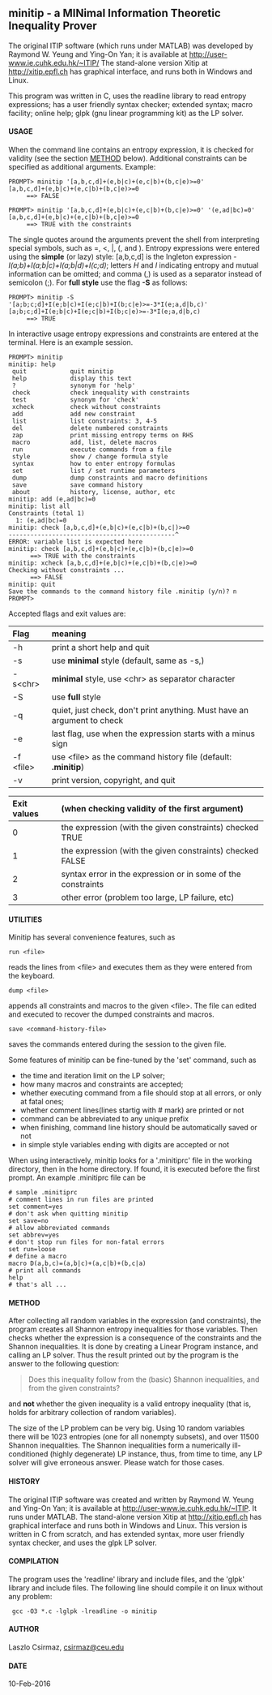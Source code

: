 ## minitip - a MINimal Information Theoretic Inequality Prover

The original ITIP software (which runs under MATLAB) was developed by
Raymond W. Yeung and Ying-On Yan; it is available at
http://user-www.ie.cuhk.edu.hk/~ITIP/
The stand-alone version Xitip at http://xitip.epfl.ch has graphical
interface, and runs both in Windows and Linux.

This program was written in C, uses the readline library to read entropy
expressions; has a user friendly syntax checker; extended syntax; macro
facility; online help; glpk (gnu linear programming kit) as the LP solver.

#### USAGE

When the command line contains an entropy expression, it is checked for
validity (see the section [METHOD](#method) below). Additional constraints
can be specified as additional arguments. Example:

    PROMPT> minitip '[a,b,c,d]+(e,b|c)+(e,c|b)+(b,c|e)>=0'
    [a,b,c,d]+(e,b|c)+(e,c|b)+(b,c|e)>=0
         ==> FALSE
    
    PROMPT> minitip '[a,b,c,d]+(e,b|c)+(e,c|b)+(b,c|e)>=0' '(e,ad|bc)=0'
    [a,b,c,d]+(e,b|c)+(e,c|b)+(b,c|e)>=0
         ==> TRUE with the constraints

The single quotes around the arguments prevent the shell from interpreting 
special symbols, such as  =, \<, \|, (, and ).
Entropy expressions were entered using the **simple** (or lazy) style:
[a,b,c,d] is the Ingleton expression
*-I(a;b)+I(a;b|c)+I(a;b|d)+I(c;d)*; letters *H* and *I* indicating entropy
and mutual information can be omitted; and comma (,) is used as a separator
instead of semicolon (;). For **full style** use the flag **-S** as follows:

    PROMPT> minitip -S '[a;b;c;d]+I(e;b|c)+I(e;c|b)+I(b;c|e)>=-3*I(e;a,d|b,c)'
    [a;b;c;d]+I(e;b|c)+I(e;c|b)+I(b;c|e)>=-3*I(e;a,d|b,c)
         ==> TRUE

In interactive usage entropy expressions and constraints are entered
at the terminal. Here is an example session.

    PROMPT> minitip
    minitip: help
     quit            quit minitip
     help            display this text
     ?               synonym for 'help'
     check           check inequality with constraints
     test            synonym for 'check'
     xcheck          check without constraints
     add             add new constraint
     list            list constraints: 3, 4-5
     del             delete numbered constraints
     zap             print missing entropy terms on RHS
     macro           add, list, delete macros
     run             execute commands from a file
     style           show / change formula style
     syntax          how to enter entropy formulas
     set             list / set runtime parameters
     dump            dump constraints and macro definitions
     save            save command history
     about           history, license, author, etc
    minitip: add (e,ad|bc)=0
    minitip: list all
    Constraints (total 1)
      1: (e,ad|bc)=0
    minitip: check [a,b,c,d]+(e,b|c)+(e,c|b)+(b,c|)>=0
    ----------------------------------------------^
    ERROR: variable list is expected here
    minitip: check [a,b,c,d]+(e,b|c)+(e,c|b)+(b,c|e)>=0
          ==> TRUE with the constraints
    minitip: xcheck [a,b,c,d]+(e,b|c)+(e,c|b)+(b,c|e)>=0
    Checking without constraints ...
          ==> FALSE
    minitip: quit
    Save the commands to the command history file .minitip (y/n)? n
    PROMPT> 

Accepted flags and exit values are:

| Flag  | meaning  |
|:------|:-----| 
| -h    | print a short help and quit |
| -s    | use **minimal** style (default, same as -s,) |
| -s\<chr\> | **minimal** style, use \<chr\> as separator character |
| -S    | use **full** style |
| -q    | quiet, just check, don't print anything. Must have an argument to check |
| -e    | last flag, use when the expression starts with a minus sign |
| -f \<file\> | use \<file\> as the command history file (default: **.minitip**) |
| -v    | print version, copyright, and quit |

| Exit values | (when checking validity of the first argument) |
| :-------- | :-------------|
| 0         | the expression (with the given constraints) checked TRUE |
| 1         | the expression (with the given constraints) checked FALSE |
| 2         | syntax error in the expression or in some of the constraints |
| 3         | other error (problem too large, LP failure, etc) |

#### UTILITIES

Minitip has several convenience features, such as

    run <file>

reads the lines from \<file\> and executes them as they were entered from
the keyboard.

    dump <file>

appends all constraints and macros to the given \<file\>. The file can
edited and executed to recover the dumped constraints and macros.

    save <command-history-file>

saves the commands entered during the session to the given file.

Some features of minitip can be fine-tuned by the 'set' command, such as 

* the time and iteration limit on the LP solver; 
* how many macros and constraints are accepted; 
* whether executing command from a file should stop at all errors, or only at fatal ones;
* whether comment lines(lines startig with # mark) are printed or not
* command can be abbreviated to any unique prefix
* when finishing, command line history should be automatically saved or not
* in simple style variables ending with digits are accepted or not

When using interactively, minitip looks for a '.minitiprc' file in the
working directory, then in the home directory. If found, it is executed
before the first prompt. An example .minitiprc file can be

    # sample .minitiprc
    # comment lines in run files are printed
    set comment=yes
    # don't ask when quitting minitip
    set save=no
    # allow abbreviated commands
    set abbrev=yes
    # don't stop run files for non-fatal errors
    set run=loose
    # define a macro
    macro D(a,b,c)=(a,b|c)+(a,c|b)+(b,c|a)
    # print all commands
    help
    # that's all ...


#### METHOD

After collecting all random variables in the expression (and constraints), 
the program creates all Shannon entropy inequalities for those variables.
Then checks whether the expression is a consequence of the constraints and
the Shannon inequalities. It is done by creating a Linear Program instance,
and calling an LP solver. Thus the result printed out by the program is
the answer to the following question:

> Does this inequality follow from the (basic) Shannon inequalities, and
> from the given constraints?

and **not** whether the given inequality is a valid entropy inequality (that is,
holds for arbitrary collection of random variables).

The size of the LP problem can be very big. Using 10 random variables there
will be 1023 entropies (one for all nonempty subsets), and over 11500 Shannon
inequalities. The Shannon inequalities form a numerically ill-conditioned 
(highly degenerate) LP instance, thus, from time to time, any LP solver will
give erroneous answer. Please watch for those cases.

#### HISTORY

The original ITIP software was created and written by Raymond W. Yeung and
Ying-On Yan; it is available at http://user-www.ie.cuhk.edu.hk/~ITIP. It
runs under MATLAB.
The stand-alone version Xitip at http://xitip.epfl.ch has graphical
interface and runs both in Windows and Linux.
This version is written in C from scratch, and has extended syntax, more
user friendly syntax checker, and uses the glpk LP solver.

#### COMPILATION

The program uses the 'readline' library and include files, and the
'glpk' library and include files. The following line should compile it
on linux without any problem:

     gcc -O3 *.c -lglpk -lreadline -o minitip

#### AUTHOR

Laszlo Csirmaz, <csirmaz@ceu.edu>

#### DATE

10-Feb-2016

